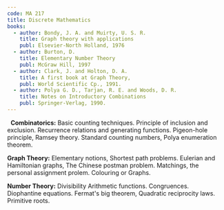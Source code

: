 ```yaml
---
code: MA 217
title: Discrete Mathematics  
books:
  - author: Bondy, J. A. and Muirty, U. S. R.
    title: Graph theory with applications
    publ: Elsevier-North Holland, 1976
  - author: Burton, D.
    title: Elementary Number Theory
    publ: McGraw Hill, 1997
  - author: Clark, J. and Holton, D. A.
    title: A first book at Graph Theory,
    publ: World Scientific Cp., 1991.
  - author: Polya G. D., Tarjan, R. E. and Woods, D. R.
    title: Notes on Introductory Combinations
    publ: Springer-Verlag, 1990.
---
```

 
__Combinatorics:__ Basic counting techniques. Principle of inclusion and exclusion.
Recurrence relations and generating functions. Pigeon-hole principle, Ramsey
theory. Standard counting numbers, Polya enumeration theorem.

__Graph Theory:__ Elementary notions, Shortest path problems. Eulerian and
Hamiltonian graphs, The Chinese postman problem. Matchings, the personal
assignment prolem. Colouring or Graphs.


__Number Theory:__ Divisibility Arithmetic functions. Congruences. Diophantine
equations. Fermat's big theorem, Quadratic reciprocity laws. Primitive roots.
 
